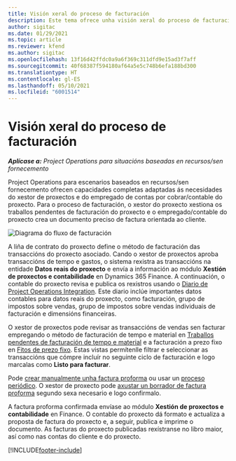 ```yaml
---
title: Visión xeral do proceso de facturación
description: Este tema ofrece unha visión xeral do proceso de facturación en Project Operations para escenarios baseados en recursos/sen fornecemento.
author: sigitac
ms.date: 01/29/2021
ms.topic: article
ms.reviewer: kfend
ms.author: sigitac
ms.openlocfilehash: 13f16d42ffdc0a9a6f369c311dfd9e15ad3f7aff
ms.sourcegitcommit: 40f68387f594180af64a5e5c748b6efa188bd300
ms.translationtype: HT
ms.contentlocale: gl-ES
ms.lasthandoff: 05/10/2021
ms.locfileid: "6001514"
---
```

# <a name="invoicing-process-overview"></a>Visión xeral do proceso de facturación

_**Aplícase a:** Project Operations para situacións baseadas en recursos/sen fornecemento_

Project Operations para escenarios baseados en recursos/sen fornecemento ofrecen capacidades completas adaptadas ás necesidades do xestor de proxectos e do empregado de contas por cobrar/contable do proxecto. Para o proceso de facturación, o xestor do proxecto xestiona os traballos pendentes de facturación do proxecto e o empregado/contable do proxecto crea un documento preciso de factura orientada ao cliente.

![Diagrama do fluxo de facturación](./media/invoicing-flow.png)

A liña de contrato do proxecto define o método de facturación das transaccións do proxecto asociado. Cando o xestor de proxectos aproba transaccións de tempo e gastos, o sistema rexistra as transaccións na entidade **Datos reais do proxecto** e envía a información ao módulo **Xestión de proxectos e contabilidade** en Dynamics 365 Finance. A continuación, o contable do proxecto revisa e publica os rexistros usando o [Diario de Project Operations Integration](../project-accounting/project-operations-integration-journal.md). Este diario inclúe importantes datos contables para datos reais do proxecto, como facturación, grupo de impostos sobre vendas, grupo de impostos sobre vendas individuais de facturación e dimensións financeiras.

O xestor de proxectos pode revisar as transaccións de vendas sen facturar empregando o método de facturación de tempo e material en [Traballos pendentes de facturación de tempo e material](../proforma-invoicing/manage-billing-backlog.md#time-and-material-billing-backlog) e a facturación a prezo fixo en [Fitos de prezo fixo](../proforma-invoicing/manage-billing-backlog.md#fixed-price-milestones). Estas vistas permítenlle filtrar e seleccionar as transaccións que cómpre incluír no seguinte ciclo de facturación e logo marcalas como **Listo para facturar**.

Pode [crear manualmente unha factura proforma](../proforma-invoicing/create-manual-proforma-invoice.md) ou usar un [proceso periódico](../proforma-invoicing/configure-automated-invoice-creation.md). O xestor de proxecto pode [axustar un borrador de factura proforma](../proforma-invoicing/manage-proforma-invoice.md) segundo sexa necesario e logo confirmalo.

A factura proforma confirmada envíase ao módulo **Xestión de proxectos e contabilidade** en Finance. O contable do proxecto dá formato e actualiza a proposta de factura do proxecto e, a seguir, publica e imprime o documento. As facturas do proxecto publicadas rexístranse no libro maior, así como nas contas do cliente e do proxecto.


[!INCLUDE[footer-include](../includes/footer-banner.md)]